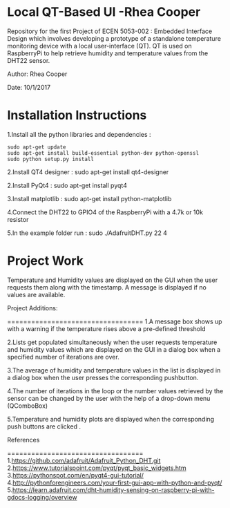 Local QT-Based UI -Rhea Cooper
==================================
Repository for the first Project of ECEN 5053-002 : Embedded Interface Design which involves developing a prototype of a standalone temperature monitoring device with a local user-interface (QT).
QT is used on RaspberryPi to help retrieve humidity and temperature values from the DHT22 sensor.  

Author: Rhea Cooper

Date: 10/1/2017

Installation Instructions
==================================
1.Install all the python libraries and dependencies :
``````````````````````````````````````````````````````````` 
sudo apt-get update
sudo apt-get install build-essential python-dev python-openssl
sudo python setup.py install
`````````````````````````````````````````````````````````````             
2.Install QT4 designer : sudo apt-get install qt4-designer

2.Install PyQt4 : sudo apt-get install pyqt4

3.Install matplotlib : sudo apt-get install python-matplotlib

4.Connect the DHT22 to GPIO4 of the RaspberryPi with a 4.7k or 10k resistor

5.In the example folder run : sudo ./AdafruitDHT.py 22 4


Project Work
==================================

Temperature and Humidity values are displayed on the GUI when the user requests them along with the timestamp. A message is displayed if no values are available.


Project Additions:

==================================
1.A message box shows up with a warning if the temperature rises above a pre-defined threshold

2.Lists get populated simultaneously when the user requests temperature and humidity values which are displayed on the GUI in a dialog box when a specified number of iterations are over.

3.The average of humidity and temperature values in the list is displayed in a dialog box when the user presses the corresponding pushbutton.

4.The number of iterations in the loop or the number values retrieved by the sensor can be changed by the user with the help of a drop-down menu (QComboBox)

5.Temperature and humidity plots are displayed when the corresponding push buttons are clicked .


References

==================================
1.https://github.com/adafruit/Adafruit_Python_DHT.git
2.https://www.tutorialspoint.com/pyqt/pyqt_basic_widgets.htm
3.https://pythonspot.com/en/pyqt4-gui-tutorial/
4.http://pythonforengineers.com/your-first-gui-app-with-python-and-pyqt/
5.https://learn.adafruit.com/dht-humidity-sensing-on-raspberry-pi-with-gdocs-logging/overview 
